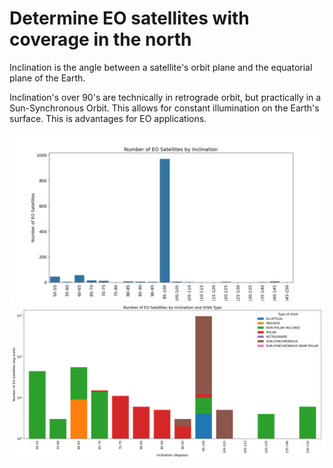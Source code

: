 # Determine EO satellites with coverage in the north

Inclination is the angle between a satellite's orbit plane and the equatorial plane of the Earth.

Inclination's over 90's are technically in retrograde orbit, but practically in a Sun-Synchronous Orbit. This allows for constant illumination on the Earth's surface. This is advantages for EO applications.

![Image 1](eo_satellites_by_inclination.png)
![Image 2](eo_satellites_by_inclination_and_orbit_type.png)